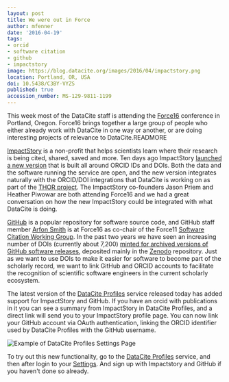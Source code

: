 ```yaml
---
layout: post
title: We were out in Force
author: mfenner
date: '2016-04-19'
tags:
- orcid
- software citation
- github
- impactstory
image: https://blog.datacite.org/images/2016/04/impactstory.png
location: Portland, OR, USA
doi: 10.5438/C3BY-VYZS
published: true
accession_number: MS-129-9811-1199
---
```

This week most of the DataCite staff is attending the [Force16](https://www.force11.org/meetings/force2016) conference in Portland, Oregon. Force16 brings together a large group of people who either already work with DataCite in one way or another, or are doing interesting projects of relevance to DataCite.READMORE

[ImpactStory](https://impactstory.org) is a non-profit that helps scientists learn where their research is being cited, shared, saved and more. Ten days ago ImpactStory [launched a new version](http://blog.impactstory.org/new-better-freer/) that is built all around ORCID IDs and DOIs. Both the data and the software running the service are open, and the new version integrates naturally with the ORCID/DOI integrations that DataCite is working on as part of the [THOR project](https://project-thor.eu/). The ImpactStory co-founders Jason Priem and Heather Piwowar are both attending Force16 and we had a great conversation on how the new ImpactStory could be integrated with what DataCite is doing.

[GitHub](https://github.com) is a popular repository for software source code, and GitHub staff member [Arfon Smith](https://github.com/arfon) is at Force16 as co-chair of the Force11 [Software Citation Working Group](https://www.force11.org/group/software-citation-working-group). In the past two years we have seen an increasing number of DOIs (currently about 7,200) [minted for archived versions of GitHub software releases](https://guides.github.com/activities/citable-code/), deposited mainly in the [Zenodo](https://zenodo.org/) repository. Just as we want to use DOIs to make it easier for software to become part of the scholarly record, we want to link GitHub and ORCID accounts to facilitate the recognition of scientific software engineers in the current scholarly ecosystem.

The latest version of the [DataCite Profiles](https://profiles.labs.datacite.org) service released today has added support for ImpactStory and GitHub. If you have an orcid with publications in it you can see a summary from ImpactStory in DataCite Profiles, and a direct link will send you to your ImpactStory profile page. You can now link your GitHub account via OAuth authentication, linking the ORCID identifier used by DataCite Profiles with the GitHub username.

![Example of DataCite Profiles Settings Page](/images/2016/04/impactstory.png)

To try out this new functionality, go to the [DataCite Profiles](https://profiles.labs.datacite.org) service, and then after login to your [Settings](https://profiles.labs.datacite.org/users/me). And sign up with Impactstory and GitHub if you haven't done so already.
